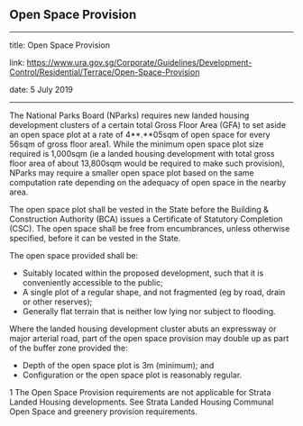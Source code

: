 ## Open Space Provision
---
title: Open Space Provision

link: https://www.ura.gov.sg/Corporate/Guidelines/Development-Control/Residential/Terrace/Open-Space-Provision

date: 5 July 2019

---


The National Parks Board (NParks) requires new landed housing development clusters of a certain total Gross Floor Area (GFA) to set aside an open space plot at a rate of 4**.**05sqm of open space for every 56sqm of gross floor area1. While the minimum open space plot size required is 1,000sqm (ie a landed housing development with total gross floor area of about 13,800sqm would be required to make such provision), NParks may require a smaller open space plot based on the same computation rate depending on the adequacy of open space in the nearby area.

The open space plot shall be vested in the State before the Building & Construction Authority (BCA) issues a Certificate of Statutory Completion (CSC). The open space shall be free from encumbrances, unless otherwise specified, before it can be vested in the State.

The open space provided shall be:

-   Suitably located within the proposed development, such that it is conveniently accessible to the public;
-   A single plot of a regular shape, and not fragmented (eg by road, drain or other reserves);
-   Generally flat terrain that is neither low lying nor subject to flooding.

Where the landed housing development cluster abuts an expressway or major arterial road, part of the open space provision may double up as part of the buffer zone provided the:

-   Depth of the open space plot is 3m (minimum); and
-   Configuration or the open space plot is reasonably regular.

1 The Open Space Provision requirements are not applicable for Strata Landed Housing developments. See Strata Landed Housing Communal Open Space and greenery provision requirements.



